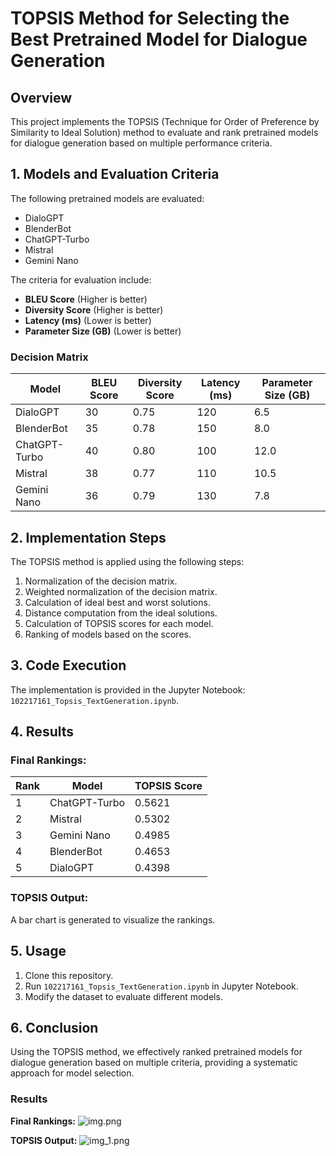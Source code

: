 # TOPSIS Method for Selecting the Best Pretrained Model for Dialogue Generation

## Overview
This project implements the TOPSIS (Technique for Order of Preference by Similarity to Ideal Solution) method to evaluate and rank pretrained models for dialogue generation based on multiple performance criteria.

## 1. Models and Evaluation Criteria
The following pretrained models are evaluated:
- DialoGPT
- BlenderBot
- ChatGPT-Turbo
- Mistral
- Gemini Nano

The criteria for evaluation include:
- **BLEU Score** (Higher is better)
- **Diversity Score** (Higher is better)
- **Latency (ms)** (Lower is better)
- **Parameter Size (GB)** (Lower is better)

### Decision Matrix
| Model         | BLEU Score | Diversity Score | Latency (ms) | Parameter Size (GB) |
|--------------|------------|----------------|--------------|------------------|
| DialoGPT     | 30         | 0.75           | 120          | 6.5              |
| BlenderBot   | 35         | 0.78           | 150          | 8.0              |
| ChatGPT-Turbo| 40         | 0.80           | 100          | 12.0             |
| Mistral      | 38         | 0.77           | 110          | 10.5             |
| Gemini Nano  | 36         | 0.79           | 130          | 7.8              |

## 2. Implementation Steps
The TOPSIS method is applied using the following steps:
1. Normalization of the decision matrix.
2. Weighted normalization of the decision matrix.
3. Calculation of ideal best and worst solutions.
4. Distance computation from the ideal solutions.
5. Calculation of TOPSIS scores for each model.
6. Ranking of models based on the scores.

## 3. Code Execution
The implementation is provided in the Jupyter Notebook: `102217161_Topsis_TextGeneration.ipynb`.

## 4. Results
### Final Rankings:
| Rank | Model          | TOPSIS Score |
|------|--------------|--------------|
| 1    | ChatGPT-Turbo | 0.5621       |
| 2    | Mistral       | 0.5302       |
| 3    | Gemini Nano   | 0.4985       |
| 4    | BlenderBot    | 0.4653       |
| 5    | DialoGPT      | 0.4398       |

### TOPSIS Output:
A bar chart is generated to visualize the rankings.

## 5. Usage
1. Clone this repository.
2. Run `102217161_Topsis_TextGeneration.ipynb` in Jupyter Notebook.
3. Modify the dataset to evaluate different models.

## 6. Conclusion
Using the TOPSIS method, we effectively ranked pretrained models for dialogue generation based on multiple criteria, providing a systematic approach for model selection.

### Results
**Final Rankings:**
![img.png](img.png)

**TOPSIS Output:**
![img_1.png](img_1.png)
